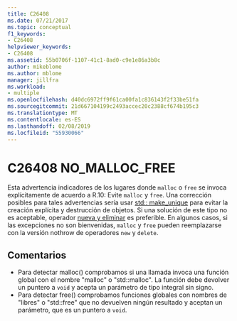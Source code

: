 ```yaml
---
title: C26408
ms.date: 07/21/2017
ms.topic: conceptual
f1_keywords:
- C26408
helpviewer_keywords:
- C26408
ms.assetid: 55b0706f-1107-41c1-8ad0-c9e1e86a3b8c
author: mikeblome
ms.author: mblome
manager: jillfra
ms.workload:
- multiple
ms.openlocfilehash: d40dc6972ff9f61ca00fa1c836143f2f33be51fa
ms.sourcegitcommit: 21d667104199c2493accec20c2388cf674b195c3
ms.translationtype: MT
ms.contentlocale: es-ES
ms.lasthandoff: 02/08/2019
ms.locfileid: "55930066"
---
```

# <a name="c26408-nomallocfree"></a>C26408 NO_MALLOC_FREE
Esta advertencia indicadores de los lugares donde `malloc` o `free` se invoca explícitamente de acuerdo a R.10: Evite `malloc` y `free`. Una corrección posibles para tales advertencias sería usar [std:: make_unique](/cpp/standard-library/memory-functions#make_unique) para evitar la creación explícita y destrucción de objetos. Si una solución de este tipo no es aceptable, operador [nueva y eliminar](/cpp/cpp/new-and-delete-operators) es preferible. En algunos casos, si las excepciones no son bienvenidas, `malloc` y `free` pueden reemplazarse con la versión nothrow de operadores `new` y `delete`.

## <a name="remarks"></a>Comentarios
- Para detectar malloc() comprobamos si una llamada invoca una función global con el nombre "malloc" o "std::malloc". La función debe devolver un puntero a `void` y acepta un parámetro de tipo integral sin signo.
- Para detectar free() comprobamos funciones globales con nombres de "libres" o "std::free" que no devuelven ningún resultado y aceptan un parámetro, que es un puntero a `void`.
